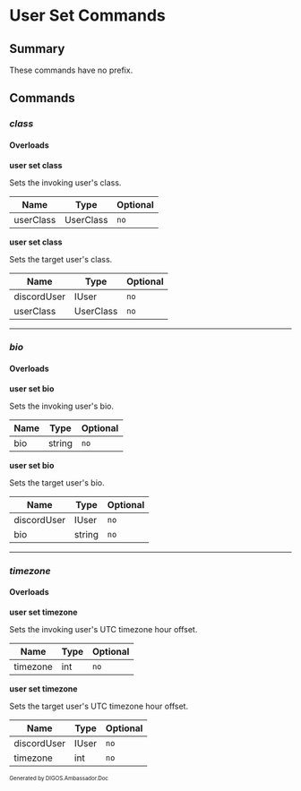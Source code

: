 ﻿User Set Commands
=================
## Summary
These commands have no prefix.

## Commands
### *class*
#### Overloads
**user set class**

Sets the invoking user's class.

| Name | Type | Optional |
| --- | --- | --- |
| userClass | UserClass | `no` |

**user set class**

Sets the target user's class.

| Name | Type | Optional |
| --- | --- | --- |
| discordUser | IUser | `no` |
| userClass | UserClass | `no` |

---

### *bio*
#### Overloads
**user set bio**

Sets the invoking user's bio.

| Name | Type | Optional |
| --- | --- | --- |
| bio | string | `no` |

**user set bio**

Sets the target user's bio.

| Name | Type | Optional |
| --- | --- | --- |
| discordUser | IUser | `no` |
| bio | string | `no` |

---

### *timezone*
#### Overloads
**user set timezone**

Sets the invoking user's UTC timezone hour offset.

| Name | Type | Optional |
| --- | --- | --- |
| timezone | int | `no` |

**user set timezone**

Sets the target user's UTC timezone hour offset.

| Name | Type | Optional |
| --- | --- | --- |
| discordUser | IUser | `no` |
| timezone | int | `no` |

<sub><sup>Generated by DIGOS.Ambassador.Doc</sup></sub>